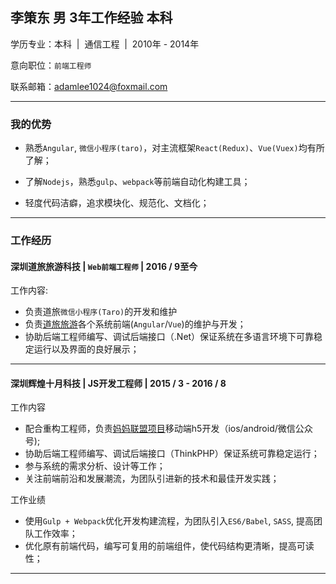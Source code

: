 
## 李策东 男 3年工作经验 本科

<!-- <img src="http://static.yizhi.com/img/cd/20150224_1*1.jpg" style="float:left;margin-right:50px;width:150px;border-radius: 50%" alt=""> -->

学历专业：本科&nbsp; |&nbsp; 通信工程 &nbsp;|&nbsp; 2010年 - 2014年

意向职位：`前端工程师`

<!-- 意向地区：` 深圳 `、广州 -->

联系邮箱：[adamlee1024@foxmail.com](mailto:adamlee1024@foxmail.com)

---

### 我的优势

- 熟悉`Angular`, `微信小程序(taro)`，对主流框架`React(Redux)`、`Vue(Vuex)`均有所了解；

- 了解`Nodejs`，熟悉`gulp`、`webpack`等前端自动化构建工具；

- 轻度代码洁癖，追求模块化、规范化、文档化；

---

### 工作经历

#### 深圳道旅旅游科技 | `Web前端工程师` | 2016 / 9至今

工作内容:

- 负责道旅`微信小程序(Taro)`的开发和维护
- 负责[道旅旅游](//www.didatravel.com)各个系统前端(`Angular`/`Vue`)的维护与开发；
- 协助后端工程师编写、调试后端接口（.Net）保证系统在多语言环境下可靠稳定运行以及界面的良好展示；

---

#### 深圳辉煌十月科技 | JS开发工程师 | 2015 / 3 - 2016 / 8

工作内容

- 配合重构工程师，负责[妈妈联盟项目](//www.mamalianmeng.com.cn)移动端h5开发（ios/android/微信公众号);
- 协助后端工程师编写、调试后端接口（ThinkPHP）保证系统可靠稳定运行；
- 参与系统的需求分析、设计等工作；
- 关注前端前沿和发展潮流，为团队引进新的技术和最佳开发实践；

工作业绩

- 使用`Gulp + Webpack`优化开发构建流程，为团队引入`ES6/Babel`, `SASS`, 提高团队工作效率；
- 优化原有前端代码，编写可复用的前端组件，使代码结构更清晰，提高可读性；

---
